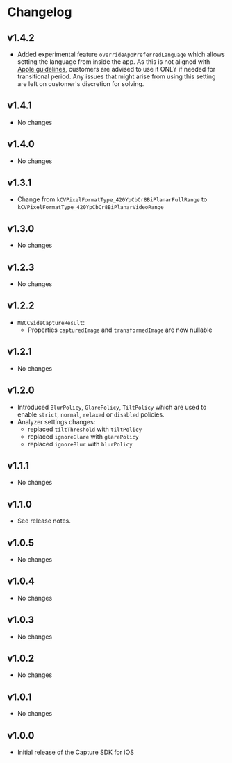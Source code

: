 # Changelog

## v1.4.2

- Added experimental feature `overrideAppPreferredLanguage` which allows setting the language from inside the app. As this is not aligned with [Apple guidelines](https://developer.apple.com/news/?id=u2cfuj88), customers are advised to use it ONLY if needed for transitional period. Any issues that might arise from using this setting are left on customer's discretion for solving.

## v1.4.1

- No changes

## v1.4.0

- No changes

## v1.3.1

- Change from `kCVPixelFormatType_420YpCbCr8BiPlanarFullRange` to `kCVPixelFormatType_420YpCbCr8BiPlanarVideoRange`

## v1.3.0

- No changes

## v1.2.3

- No changes

## v1.2.2

- `MBCCSideCaptureResult`:
	- Properties `capturedImage` and `transformedImage` are now nullable

## v1.2.1

- No changes

## v1.2.0

- Introduced `BlurPolicy`, `GlarePolicy`, `TiltPolicy` which are used to enable `strict`, `normal`, `relaxed` or `disabled` policies.
- Analyzer settings changes:
    - replaced `tiltThreshold` with `tiltPolicy`
    - replaced `ignoreGlare` with `glarePolicy`
    - replaced `ignoreBlur` with `blurPolicy`

## v1.1.1

- No changes

## v1.1.0

- See release notes.

## v1.0.5

- No changes

## v1.0.4

- No changes

## v1.0.3

- No changes

## v1.0.2

- No changes

## v1.0.1

- No changes

## v1.0.0

- Initial release of the Capture SDK for iOS

